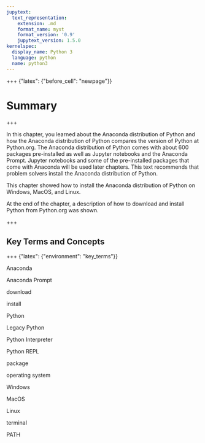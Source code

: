 ```yaml
---
jupytext:
  text_representation:
    extension: .md
    format_name: myst
    format_version: '0.9'
    jupytext_version: 1.5.0
kernelspec:
  display_name: Python 3
  language: python
  name: python3
---
```


+++ {"latex": {"before_cell": "newpage"}}

# Summary

+++

In this chapter, you learned about the Anaconda distribution of Python and how the Anaconda distribution of Python compares the version of Python at Python.org.  The Anaconda distribution of Python comes with about 600 packages pre-installed as well as Jupyter notebooks and the Anaconda Prompt. Jupyter notebooks and some of the pre-installed packages that come with Anaconda will be used later chapters. This text recommends that problem solvers install the Anaconda distribution of Python.

This chapter showed how to install the Anaconda distribution of Python on Windows, MacOS, and Linux.

At the end of the chapter, a description of how to download and install Python from Python.org was shown.

+++

## Key Terms and Concepts

+++ {"latex": {"environment": "key_terms"}}

Anaconda

Anaconda Prompt

download

install

Python

Legacy Python

Python Interpreter

Python REPL

package

operating system

Windows

MacOS

Linux

terminal

PATH

```{code-cell} ipython3

```
